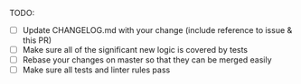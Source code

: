 <!--
  Thanks for filing a pull request on GraphQL Server!

  Please look at the following checklist to ensure that your PR
  can be accepted quickly:
-->

TODO:

* [ ] Update CHANGELOG.md with your change (include reference to issue & this PR)
* [ ] Make sure all of the significant new logic is covered by tests
* [ ] Rebase your changes on master so that they can be merged easily
* [ ] Make sure all tests and linter rules pass
